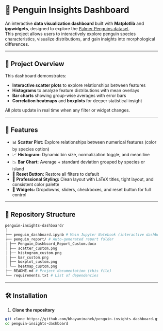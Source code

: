# 🐧 Penguin Insights Dashboard

An interactive **data visualization dashboard** built with **Matplotlib** and **ipywidgets**, designed to explore the [Palmer Penguins dataset](https://allisonhorst.github.io/palmerpenguins/).  
This project allows users to interactively explore penguin species characteristics, visualize distributions, and gain insights into morphological differences.

---

## 📌 Project Overview

This dashboard demonstrates:
- **Interactive scatter plots** to explore relationships between features  
- **Histograms** to analyze feature distributions with mean overlays  
- **Bar charts** showing group-wise averages with error bars  
- **Correlation heatmaps** and **boxplots** for deeper statistical insight  

All plots update in real time when any filter or widget changes.

---

## 🚀 Features

- 📊 **Scatter Plot:** Explore relationships between numerical features (color by species option)
- 📈 **Histogram:** Dynamic bin size, normalization toggle, and mean line
- 📉 **Bar Chart:** Average + standard deviation grouped by species or island
- 🔄 **Reset Button:** Restore all filters to default
- 🎨 **Professional Styling:** Clean layout with LaTeX titles, tight layout, and consistent color palette
- 🧰 **Widgets:** Dropdowns, sliders, checkboxes, and reset button for full control

---

## 📂 Repository Structure
  ```bash
penguin-insights-dashboard/
│
├── penguin_dashboard.ipynb # Main Jupyter Notebook (interactive dashboard)
├── penguin_report/ # Auto-generated report folder
│ ├── Penguin_Dashboard_Report_Custom.docx
│ ├── scatter_custom.png
│ ├── histogram_custom.png
│ ├── bar_custom.png
│ ├── boxplot_custom.png
│ └── heatmap_custom.png
├── README.md # Project documentation (this file)
└── requirements.txt # List of dependencies
```


---

## 🛠 Installation

1. **Clone the repository**
```bash
git clone https://github.com/bhayanimahek/penguin-insights-dashboard.git
cd penguin-insights-dashboard
```
